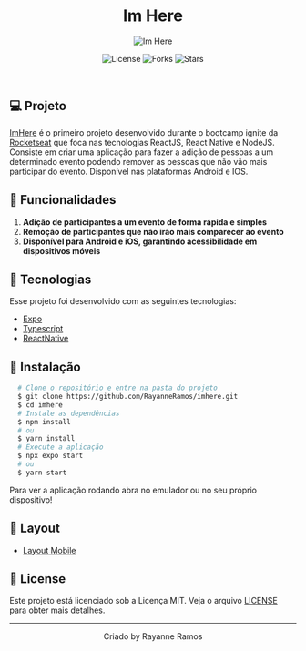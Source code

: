 <h1 align='center'>Im Here</h1>

<p align='center'>
  <img src='https://github.com/RayanneRamos/imhere/assets/43352880/49ef0130-c337-4e91-a897-7ee0f42d6955' alt='Im Here' />
</p>

<p  align='center'>
  <img src='https://img.shields.io/badge/license-MIT-%23835afd' alt='License' />
  <img src='https://img.shields.io/badge/forks-MIT-%23835afd' alt='Forks' />
  <img src='https://img.shields.io/badge/stars-MIT-%23835afd' alt='Stars' />
</p>

<br>

## 💻 Projeto

[ImHere]() é o primeiro projeto desenvolvido durante o bootcamp ignite da [Rocketseat](https://www.rocketseat.com.br/) que foca nas tecnologias ReactJS, React Native e NodeJS. Consiste em criar uma aplicação para fazer a adição de pessoas a um determinado evento podendo remover as pessoas que não vão mais participar do evento. Disponível nas plataformas Android e IOS.

## 🌟 Funcionalidades

1. **Adição de participantes a um evento de forma rápida e simples** 
2. **Remoção de participantes que não irão mais comparecer ao evento** 
3. **Disponível para Android e iOS, garantindo acessibilidade em dispositivos móveis**

## 🧪 Tecnologias

Esse projeto foi desenvolvido com as seguintes tecnologias:

- [Expo](https://expo.dev/)
- [Typescript](https://www.typescriptlang.org/)
- [ReactNative](https://reactnative.dev/)

## 🚀 Instalação

```bash
  # Clone o repositório e entre na pasta do projeto
  $ git clone https://github.com/RayanneRamos/imhere.git
  $ cd imhere
  # Instale as dependências
  $ npm install
  # ou
  $ yarn install
  # Execute a aplicação
  $ npx expo start
  # ou
  $ yarn start
```

Para ver a aplicação rodando abra no emulador ou no seu próprio dispositivo!

## 🔖 Layout

- [Layout Mobile](<https://www.figma.com/file/EMUdUth471hICBPFNJcB98/Chapter-I---Im-Here-(Copy)?type=design&node-id=1%3A4436&mode=dev>)

## 📝 License

Este projeto está licenciado sob a Licença MIT. Veja o arquivo [LICENSE](LICENSE) para obter mais detalhes.

---

<p align='center'>Criado by Rayanne Ramos</p>
